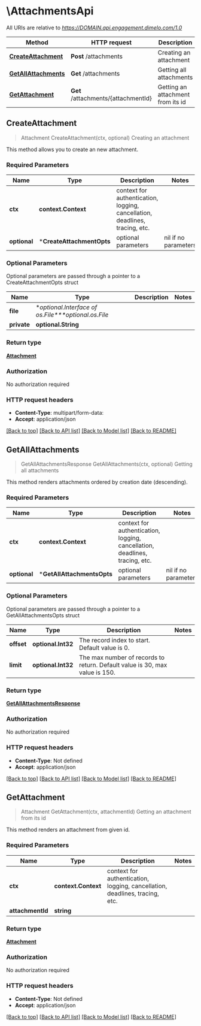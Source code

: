 # \AttachmentsApi

All URIs are relative to *https://DOMAIN.api.engagement.dimelo.com/1.0*

Method | HTTP request | Description
------------- | ------------- | -------------
[**CreateAttachment**](AttachmentsApi.md#CreateAttachment) | **Post** /attachments | Creating an attachment
[**GetAllAttachments**](AttachmentsApi.md#GetAllAttachments) | **Get** /attachments | Getting all attachments
[**GetAttachment**](AttachmentsApi.md#GetAttachment) | **Get** /attachments/{attachmentId} | Getting an attachment from its id



## CreateAttachment

> Attachment CreateAttachment(ctx, optional)
Creating an attachment

This method allows you to create an new attachment.

### Required Parameters


Name | Type | Description  | Notes
------------- | ------------- | ------------- | -------------
**ctx** | **context.Context** | context for authentication, logging, cancellation, deadlines, tracing, etc.
 **optional** | ***CreateAttachmentOpts** | optional parameters | nil if no parameters

### Optional Parameters

Optional parameters are passed through a pointer to a CreateAttachmentOpts struct


Name | Type | Description  | Notes
------------- | ------------- | ------------- | -------------
 **file** | **optional.Interface of *os.File****optional.*os.File**|  | 
 **private** | **optional.String**|  | 

### Return type

[**Attachment**](Attachment.md)

### Authorization

No authorization required

### HTTP request headers

- **Content-Type**: multipart/form-data:
- **Accept**: application/json

[[Back to top]](#) [[Back to API list]](../README.md#documentation-for-api-endpoints)
[[Back to Model list]](../README.md#documentation-for-models)
[[Back to README]](../README.md)


## GetAllAttachments

> GetAllAttachmentsResponse GetAllAttachments(ctx, optional)
Getting all attachments

This method renders attachments ordered by creation date (descending).

### Required Parameters


Name | Type | Description  | Notes
------------- | ------------- | ------------- | -------------
**ctx** | **context.Context** | context for authentication, logging, cancellation, deadlines, tracing, etc.
 **optional** | ***GetAllAttachmentsOpts** | optional parameters | nil if no parameters

### Optional Parameters

Optional parameters are passed through a pointer to a GetAllAttachmentsOpts struct


Name | Type | Description  | Notes
------------- | ------------- | ------------- | -------------
 **offset** | **optional.Int32**| The record index to start. Default value is 0. | 
 **limit** | **optional.Int32**| The max number of records to return. Default value is 30, max value is 150. | 

### Return type

[**GetAllAttachmentsResponse**](GetAllAttachmentsResponse.md)

### Authorization

No authorization required

### HTTP request headers

- **Content-Type**: Not defined
- **Accept**: application/json

[[Back to top]](#) [[Back to API list]](../README.md#documentation-for-api-endpoints)
[[Back to Model list]](../README.md#documentation-for-models)
[[Back to README]](../README.md)


## GetAttachment

> Attachment GetAttachment(ctx, attachmentId)
Getting an attachment from its id

This method renders an attachment from given id.

### Required Parameters


Name | Type | Description  | Notes
------------- | ------------- | ------------- | -------------
**ctx** | **context.Context** | context for authentication, logging, cancellation, deadlines, tracing, etc.
**attachmentId** | **string**|  | 

### Return type

[**Attachment**](Attachment.md)

### Authorization

No authorization required

### HTTP request headers

- **Content-Type**: Not defined
- **Accept**: application/json

[[Back to top]](#) [[Back to API list]](../README.md#documentation-for-api-endpoints)
[[Back to Model list]](../README.md#documentation-for-models)
[[Back to README]](../README.md)

